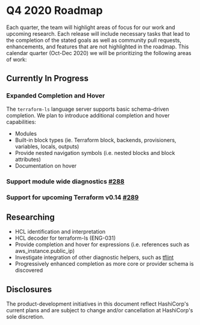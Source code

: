 # Q4 2020 Roadmap

Each quarter, the team will highlight areas of focus for our work and upcoming research.
Each release will include necessary tasks that lead to the completion of the stated goals as well as community pull requests, enhancements, and features that are not highlighted in the roadmap. This calendar quarter (Oct-Dec 2020) we will be prioritizing the following areas of work:

## Currently In Progress
### Expanded Completion and Hover
The `terraform-ls` language server supports basic schema-driven completion. We plan to introduce additional completion and hover capabilities:

- Modules
- Built-in block types (ie. Terraform block, backends, provisioners, variables, locals, outputs)
- Provide nested navigation symbols (i.e. nested blocks and block attributes)
- Documentation on hover

### Support module wide diagnostics [#288](https://github.com/hashicorp/terraform-ls/pull/288)

### Support for upcoming Terraform v0.14 [#289](https://github.com/hashicorp/terraform-ls/pull/288)

## Researching
- HCL identification and interpretation
- HCL decoder for terraform-ls (ENG-031)
- Provide completion and hover for expressions (i.e. references such as aws_instance.public_ip)
- Investigate integration of other diagnostic helpers, such as [tflint](https://github.com/terraform-linters/tflint)
- Progressively enhanced completion as more core or provider schema is discovered

## Disclosures
The product-development initiatives in this document reflect HashiCorp's current plans and are subject to change and/or cancellation at HashiCorp's sole discretion.
